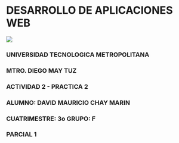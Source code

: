 DESARROLLO DE APLICACIONES WEB
===
![](https://blog.openclassrooms.com/es/wp-content/uploads/sites/5/2017/09/AdobeStock_126016889apaisado.jpg)
### UNIVERSIDAD TECNOLOGICA METROPOLITANA
### MTRO. DIEGO MAY TUZ
### ACTIVIDAD 2 - PRACTICA 2
### ALUMNO: DAVID MAURICIO CHAY MARIN
### CUATRIMESTRE: 3o      GRUPO: F
### PARCIAL 1
